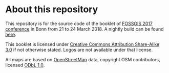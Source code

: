 About this repository
=====================

This repository is for the source code of the booklet of [FOSSGIS 2017 conference](http://fossgis-konferenz.de/2017/) in Bonn from 21 to 24 March 2018. A nightly build can be found [here](https://michreichert.de/fossgis/booklet18/master.pdf).

This booklet is licensed under [Creative Commons Attribution Share-Alike 3.0](http://creativecommons.org/licenses/by-sa/3.0/) if not otherwise stated. Logos are not available under that license.

All maps are based on [OpenStreetMap](http://www.openstreetmap.org/copyright)
data, copyright OSM contributors, licensed [ODbL 1.0](http://opendatacommons.org/licenses/odbl/1-0/).

